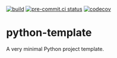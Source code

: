[![build](https://github.com/masaaldosey/python-template/actions/workflows/tests.yml/badge.svg)](https://github.com/masaaldosey/python-template/actions/workflows/tests.yml)
[![pre-commit.ci status](https://results.pre-commit.ci/badge/github/masaaldosey/python-template/main.svg)](https://results.pre-commit.ci/latest/github/masaaldosey/python-template/main)
[![codecov](https://codecov.io/gh/masaaldosey/python-template/branch/main/graph/badge.svg?token=WMM2Wzcjm8)](https://codecov.io/gh/masaaldosey/python-template)

# python-template
A very minimal Python project template.
